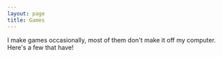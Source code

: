 ```yaml
---
layout: page
title: Games
---
```


I make games occasionally, most of them don't make it off my computer. Here's a few that have!

<coming soon>
